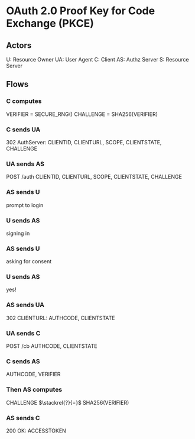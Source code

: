 # OAuth 2.0 Proof Key for Code Exchange (PKCE)

## Actors
U: Resource Owner
UA: User Agent
C: Client
AS: Authz Server
S: Resource Server

## Flows

### C computes
VERIFIER = SECURE_RNG() 
CHALLENGE = SHA256(VERIFIER)

### C sends UA
302 AuthServer: 
CLIENTID, CLIENTURL, SCOPE, CLIENTSTATE,
 CHALLENGE

### UA sends AS
POST /auth 
 CLIENTID, CLIENTURL, SCOPE, CLIENTSTATE, CHALLENGE

### AS sends U
prompt to login

### U sends AS
signing in

### AS sends U
asking for consent

### U sends AS
yes!

### AS sends UA
302 CLIENTURL: 
AUTHCODE, CLIENTSTATE

### UA sends C
POST /cb 
AUTHCODE, CLIENTSTATE

### C sends AS
AUTHCODE, VERIFIER

### Then AS computes
CHALLENGE $\stackrel{?}{=}$ SHA256(VERIFIER)

### AS sends C
200 OK: 
ACCESSTOKEN
